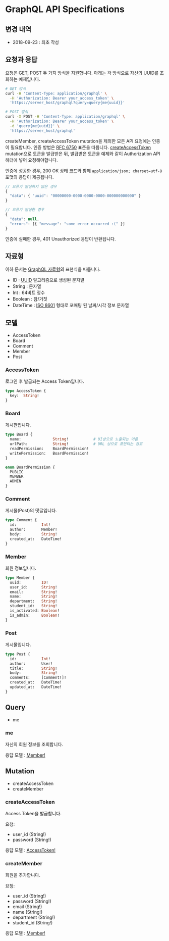 # GraphQL API Specifications

## 변경 내역

  - 2018-09-23 : 최초 작성


## 요청과 응답

요청은 GET, POST 두 가지 방식을 지원합니다. 아래는 각 방식으로 자신의 UUID를 조회하는 예제입니다.

```sh
# GET 방식
curl -H 'Content-Type: application/graphql' \
  -H 'Authorization: Bearer your_access_token' \
  'https://server_host/graphql?query=query{me{uuid}}'

# POST 방식
curl -X POST -H 'Content-Type: application/graphql' \
  -H 'Authorization: Bearer your_access_token' \
  -d 'query{me{uuid}}' \
  'https://server_host/graphql'
```

createMember, createAccessToken mutation을 제외한 모든 API 요청에는 인증이 필요합니다. 인증 방법은 [RFC 6750](https://tools.ietf.org/html/rfc6750) 표준을 따릅니다. [createAccessToken](#createaccesstoken) mutation으로 토큰을 발급받은 뒤, 발급받은 토큰을 예제와 같이 Authorization API 헤더에 넣어 요청해야합니다.

인증에 성공한 경우, 200 OK 상태 코드와 함께 `application/json; charset=utf-8` 포맷의 응답이 제공됩니다.

```js
// 오류가 발생하지 않은 경우
{
  "data": { "uuid": "00000000-0000-0000-0000-000000000000" }
}

// 오류가 발생한 경우
{
  "data": null,
  "errors": [{ "message": "some error occurred :(" }]
}
```

인증에 실패한 경우, 401 Unauthorized 응답이 반환됩니다.


## 자료형

이하 문서는 [GraphQL 자료형](https://graphql.org/learn/schema/)의 표현식을 따릅니다.

  - ID : [UUID](https://en.wikipedia.org/wiki/Universally_unique_identifier) 알고리즘으로 생성된 문자열
  - String : 문자열
  - Int : 64비트 정수
  - Boolean : 참/거짓
  - DateTime : [ISO 8601](https://en.wikipedia.org/wiki/ISO_8601) 형태로 포매팅 된 날짜/시각 정보 문자열


## 모델

  - AccessToken
  - Board
  - Comment
  - Member
  - Post

### AccessToken

로그인 후 발급되는 Access Token입니다.

```graphql
type AccessToken {
  key:  String!
}
```

### Board

게시판입니다.

```graphql
type Board {
  name:              String!           # UI상으로 노출되는 이름
  urlPath:           String!           # URL 상으로 표현되는 경로
  readPermission:    BoardPermission!
  writePermission:   BoardPermission!
}

enum BoardPermission {
  PUBLIC
  MEMBER
  ADMIN
}
```

### Comment

게시물(Post)의 댓글입니다.

```graphql
type Comment {
  id:           Int!
  author:       Member!
  body:         String!
  created_at:   DateTime!
}
```

### Member

회원 정보입니다.

```graphql
type Member {
  uuid:         ID!
  user_id:      String!
  email:        String!
  name:         String!
  department:   String!
  student_id:   String!
  is_activated: Boolean!
  is_admin:     Boolean!
}
```

### Post

게시물입니다.

```graphql
type Post {
  id:           Int!
  author:       User!
  title:        String!
  body:         String!
  comments:     [Comment!]!
  created_at:   DateTime!
  updated_at:   DateTime!
}
```


## Query

  - me

### me

자신의 회원 정보를 조회합니다.

응답 모델 : [Member!](#member)


## Mutation

  - createAccessToken
  - createMember

### createAccessToken

Access Token을 발급합니다.

요청:

  - user_id (String!)
  - password (String!)

응답 모델 : [AccessToken!](#accesstoken)

### createMember

회원을 추가합니다.

요청:

  - user_id (String!)
  - password (String!)
  - email (String!)
  - name (String!)
  - department (String!)
  - student_id (String!)

응답 모델 : [Member!](#member)
